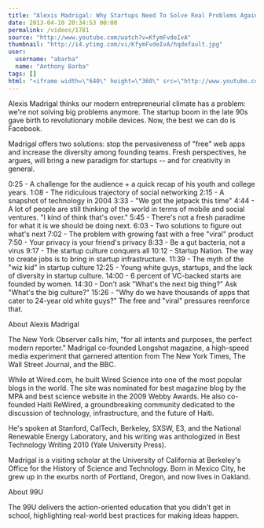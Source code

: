 ```yaml
---
title: "Alexis Madrigal: Why Startups Need To Solve Real Problems Again"
date: 2013-04-10 20:34:53 00:00
permalink: /videos/1781
source: "http://www.youtube.com/watch?v=KfymFvdeIvA"
thumbnail: "http://i4.ytimg.com/vi/KfymFvdeIvA/hqdefault.jpg"
user:
  username: "abarba"
  name: "Anthony Barba"
tags: []
html: "<iframe width=\"640\" height=\"360\" src=\"http://www.youtube.com/embed/KfymFvdeIvA?wmode=transparent&feature=oembed\" frameborder=\"0\" allowfullscreen></iframe>"
---
```


Alexis Madrigal thinks our modern entrepreneurial climate has a problem: we're not solving big problems anymore. The startup boom in the late 90s gave birth to revolutionary mobile devices. Now, the best we can do is Facebook. 

Madrigal offers two solutions: stop the pervasiveness of "free" web apps and increase the diversity among founding teams. Fresh perspectives, he argues, will bring a new paradigm for startups -- and for creativity in general.

0:25 - A challenge for the audience + a quick recap of his youth and college years.
1:08 - The ridiculous trajectory of social networking
2:15 - A snapshot of technology in 2004
3:33 - "We got the jetpack this time" 
4:44 - A lot of people are still thinking of the world in terms of mobile and social ventures. "I kind of think that's over."
5:45 - There's not a fresh paradime for what it is we should be doing next.
6:03 - Two solutions to figure out what's next
7:02 - The problem with growing fast with a free "viral" product
7:50 - Your privacy is your friend's privacy
8:33 - Be a gut bacteria, not a virus
9:17 - The startup culture conquers all
10:12 - Startup Nation. The way to create jobs is to bring in startup infrastructure. 
11:39 - The myth of the "wiz kid" in startup culture
12:25 - Young white guys, startups, and the lack of diversity in startup culture.
14:00 - 6 percent of VC-backed starts are founded by women.
14:30 - Don't ask "What's the next big thing?" Ask "What's the big culture?"
15:26 - "Why do we have thousands of apps that cater to 24-year old white guys?" The free and "viral" pressures reenforce that.

About Alexis Madrigal

The New York Observer calls him, "for all intents and purposes, the perfect modern reporter." Madrigal co-founded Longshot magazine, a high-speed media experiment that garnered attention from The New York Times, The Wall Street Journal, and the BBC.

While at Wired.com, he built Wired Science into one of the most popular blogs in the world. The site was nominated for best magazine blog by the MPA and best science website in the 2009 Webby Awards. He also co-founded Haiti ReWired, a groundbreaking community dedicated to the discussion of technology, infrastructure, and the future of Haiti.

He's spoken at Stanford, CalTech, Berkeley, SXSW, E3, and the National Renewable Energy Laboratory, and his writing was anthologized in Best Technology Writing 2010 (Yale University Press).

Madrigal is a visiting scholar at the University of California at Berkeley's Office for the History of Science and Technology. Born in Mexico City, he grew up in the exurbs north of Portland, Oregon, and now lives in Oakland.

About 99U

The 99U delivers the action-oriented education that you didn't get in school, highlighting real-world best practices for making ideas happen.